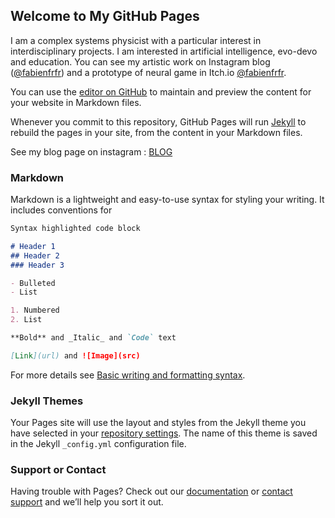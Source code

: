 ## Welcome to My GitHub Pages

I am a complex systems physicist with a particular interest in interdisciplinary projects. I am interested in artificial intelligence, evo-devo and education. You can see my artistic work on Instagram blog ([@fabienfrfr](https://www.instagram.com/fabienfrfr/)) and a prototype of neural game in Itch.io [@fabienfrfr](https://fabienfrfr.itch.io/).

You can use the [editor on GitHub](https://github.com/fabienfrfr/fabienfrfr.github.io/edit/main/index.md) to maintain and preview the content for your website in Markdown files.

Whenever you commit to this repository, GitHub Pages will run [Jekyll](https://jekyllrb.com/) to rebuild the pages in your site, from the content in your Markdown files.

See my blog page on instagram : [BLOG](https://www.instagram.com/fabienfrfr/)

### Markdown

Markdown is a lightweight and easy-to-use syntax for styling your writing. It includes conventions for

```markdown
Syntax highlighted code block

# Header 1
## Header 2
### Header 3

- Bulleted
- List

1. Numbered
2. List

**Bold** and _Italic_ and `Code` text

[Link](url) and ![Image](src)
```

For more details see [Basic writing and formatting syntax](https://docs.github.com/en/github/writing-on-github/getting-started-with-writing-and-formatting-on-github/basic-writing-and-formatting-syntax).

### Jekyll Themes

Your Pages site will use the layout and styles from the Jekyll theme you have selected in your [repository settings](https://github.com/fabienfrfr/fabienfrfr.github.io/settings/pages). The name of this theme is saved in the Jekyll `_config.yml` configuration file.

### Support or Contact

Having trouble with Pages? Check out our [documentation](https://docs.github.com/categories/github-pages-basics/) or [contact support](https://support.github.com/contact) and we’ll help you sort it out.
